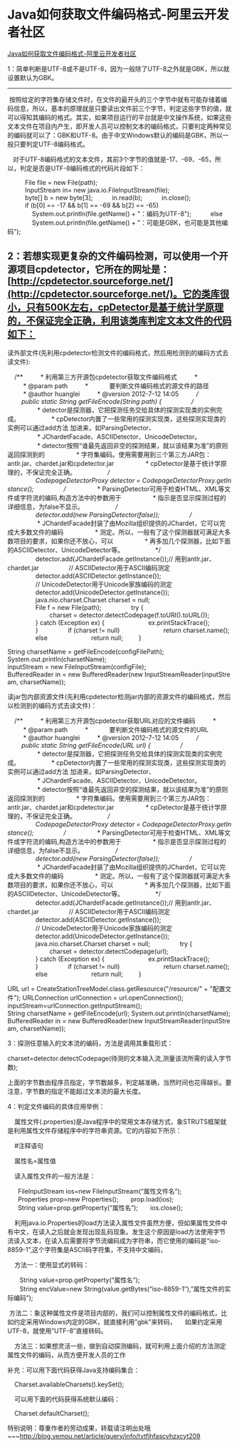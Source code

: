 # Java如何获取文件编码格式-阿里云开发者社区
[Java如何获取文件编码格式-阿里云开发者社区](https://developer.aliyun.com/article/48804) 

 1：简单判断是UTF-8或不是UTF-8，因为一般除了UTF-8之外就是GBK，所以就设置默认为GBK。  

-------------------------------------------------------

 按照给定的字符集存储文件时，在文件的最开头的三个字节中就有可能存储着编码信息，所以，基本的原理就是只要读出文件前三个字节，判定这些字节的值，就可以得知其编码的格式。其实，如果项目运行的平台就是中文操作系统，如果这些文本文件在项目内产生，即开发人员可以控制文本的编码格式，只要判定两种常见的编码就可以了：GBK和UTF-8。由于中文Windows默认的编码是GBK，所以一般只要判定UTF-8编码格式。

   对于UTF-8编码格式的文本文件，其前3个字节的值就是-17、-69、-65，所以，判定是否是UTF-8编码格式的代码片段如下：

          File file = new File(path);
          InputStream in= new java.io.FileInputStream(file);
          byte\[\] b = new byte\[3\];
          in.read(b);
          in.close();
          if (b\[0\] == -17 && b\[1\] == -69 && b\[2\] == -65)
              System.out.println(file.getName() + "：编码为UTF-8");
          else
              System.out.println(file.getName() + "：可能是GBK，也可能是其他编码");

2：若想实现更复杂的文件编码检测，可以使用一个开源项目cpdetector，它所在的网址是：[http://cpdetector.sourceforge.net/](http://cpdetector.sourceforge.net/)。它的类库很小，只有500K左右，cpDetector是基于统计学原理的，不保证完全正确，利用该类库判定文本文件的代码如下：
------------------------------------------------------------------------------------------------------------------------------------------------------------------------------------

读外部文件(先利用cpdetector检测文件的编码格式，然后用检测到的编码方式去读文件):

    /**
         * 利用第三方开源包cpdetector获取文件编码格式
         * 
         * @param path
         *            要判断文件编码格式的源文件的路径
         * @author huanglei
         * @version 2012-7-12 14:05
         */
        public static String getFileEncode(String path) {
                /*
                 * detector是探测器，它把探测任务交给具体的探测实现类的实例完成。
                 * cpDetector内置了一些常用的探测实现类，这些探测实现类的实例可以通过add方法 加进来，如ParsingDetector、
                 * JChardetFacade、ASCIIDetector、UnicodeDetector。
                 * detector按照“谁最先返回非空的探测结果，就以该结果为准”的原则返回探测到的
                 * 字符集编码。使用需要用到三个第三方JAR包：antlr.jar、chardet.jar和cpdetector.jar
                 * cpDetector是基于统计学原理的，不保证完全正确。
                 */
                CodepageDetectorProxy detector = CodepageDetectorProxy.getInstance();
                /*
                 * ParsingDetector可用于检查HTML、XML等文件或字符流的编码,构造方法中的参数用于
                 * 指示是否显示探测过程的详细信息，为false不显示。
                 */
                detector.add(new ParsingDetector(false));
                /*
                 * JChardetFacade封装了由Mozilla组织提供的JChardet，它可以完成大多数文件的编码
                 * 测定。所以，一般有了这个探测器就可满足大多数项目的要求，如果你还不放心，可以
                 * 再多加几个探测器，比如下面的ASCIIDetector、UnicodeDetector等。
                 */
                detector.add(JChardetFacade.getInstance());// 用到antlr.jar、chardet.jar
                // ASCIIDetector用于ASCII编码测定
                detector.add(ASCIIDetector.getInstance());
                // UnicodeDetector用于Unicode家族编码的测定
                detector.add(UnicodeDetector.getInstance());
                java.nio.charset.Charset charset = null;
                File f = new File(path);
                try {
                        charset = detector.detectCodepage(f.toURI().toURL());
                } catch (Exception ex) {
                        ex.printStackTrace();
                }
                if (charset != null)
                        return charset.name();
                else
                        return null;
        }

String charsetName = getFileEncode(configFilePath);
System.out.println(charsetName);
inputStream = new FileInputStream(configFile);
BufferedReader in = new BufferedReader(new InputStreamReader(inputStream, charsetName));

读jar包内部资源文件(先利用cpdetector检测jar内部的资源文件的编码格式，然后以检测到的编码方式去读文件)：

    /**
         * 利用第三方开源包cpdetector获取URL对应的文件编码
         * 
         * @param path
         *            要判断文件编码格式的源文件的URL
         * @author huanglei
         * @version 2012-7-12 14:05
         */
        public static String getFileEncode(URL url) {
                /*
                 * detector是探测器，它把探测任务交给具体的探测实现类的实例完成。
                 * cpDetector内置了一些常用的探测实现类，这些探测实现类的实例可以通过add方法 加进来，如ParsingDetector、
                 * JChardetFacade、ASCIIDetector、UnicodeDetector。
                 * detector按照“谁最先返回非空的探测结果，就以该结果为准”的原则返回探测到的
                 * 字符集编码。使用需要用到三个第三方JAR包：antlr.jar、chardet.jar和cpdetector.jar
                 * cpDetector是基于统计学原理的，不保证完全正确。
                 */
                CodepageDetectorProxy detector = CodepageDetectorProxy.getInstance();
                /*
                 * ParsingDetector可用于检查HTML、XML等文件或字符流的编码,构造方法中的参数用于
                 * 指示是否显示探测过程的详细信息，为false不显示。
                 */
                detector.add(new ParsingDetector(false));
                /*
                 * JChardetFacade封装了由Mozilla组织提供的JChardet，它可以完成大多数文件的编码
                 * 测定。所以，一般有了这个探测器就可满足大多数项目的要求，如果你还不放心，可以
                 * 再多加几个探测器，比如下面的ASCIIDetector、UnicodeDetector等。
                 */
                detector.add(JChardetFacade.getInstance());// 用到antlr.jar、chardet.jar
                // ASCIIDetector用于ASCII编码测定
                detector.add(ASCIIDetector.getInstance());
                // UnicodeDetector用于Unicode家族编码的测定
                detector.add(UnicodeDetector.getInstance());
                java.nio.charset.Charset charset = null;
                try {
                        charset = detector.detectCodepage(url);
                } catch (Exception ex) {
                        ex.printStackTrace();
                }
                if (charset != null)
                        return charset.name();
                else
                        return null;
        }

URL url = CreateStationTreeModel.class.getResource("/resource/" + "配置文件");
URLConnection urlConnection = url.openConnection();
inputStream=urlConnection.getInputStream();
String charsetName = getFileEncode(url);
System.out.println(charsetName);
BufferedReader in = new BufferedReader(new InputStreamReader(inputStream, charsetName));

3：探测任意输入的文本流的编码，方法是调用其重载形式：   

charset=detector.detectCodepage(待测的文本输入流,测量该流所需的读入字节数);

上面的字节数由程序员指定，字节数越多，判定越准确，当然时间也花得越长。要注意，字节数的指定不能超过文本流的最大长度。

4：判定文件编码的具体应用举例：

    属性文件(.properties)是Java程序中的常用文本存储方式，象STRUTS框架就是利用属性文件存储程序中的字符串资源。它的内容如下所示：

    #注释语句

    属性名=属性值

    读入属性文件的一般方法是：

      FileInputStream ios=new FileInputStream(“属性文件名”);
      Properties prop=new Properties();
      prop.load(ios);
      String value=prop.getProperty(“属性名”);
      ios.close();

    利用java.io.Properties的load方法读入属性文件虽然方便，但如果属性文件中有中文，在读入之后就会发现出现乱码现象。发生这个原因是load方法使用字节流读入文本，在读入后需要将字节流编码成为字符串，而它使用的编码是“iso-8859-1”,这个字符集是ASCII码字符集，不支持中文编码，

    方法一：使用显式的转码：

       String value=prop.getProperty(“属性名”);
       String encValue=new String(value.getBytes(“iso-8859-1″),”属性文件的实际编码”);

 方法二：象这种属性文件是项目内部的，我们可以控制属性文件的编码格式，比如约定采用Windows内定的GBK，就直接利用”gbk”来转码，     如果约定采用UTF-8，就使用”UTF-8″直接转码。

    方法三：如果想灵活一些，做到自动探测编码，就可利用上面介绍的方法测定属性文件的编码，从而方便开发人员的工作

补充：可以用下面代码获得Java支持编码集合：

    Charset.availableCharsets().keySet();

    可以用下面的代码获得系统默认编码：

    Charset.defaultCharset();

特别说明：尊重作者的劳动成果，转载请注明出处哦~~~http://blog.yemou.net/article/query/info/tytfjhfascvhzxcyt209
